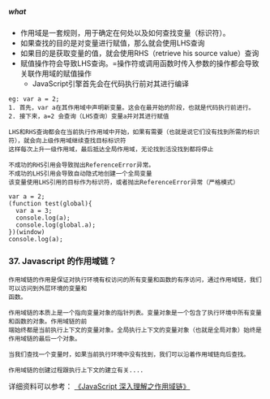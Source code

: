 ##### what
- 作用域是一套规则，用于确定在何处以及如何查找变量（标识符）。
- 如果查找的目的是对变量进行赋值，那么就会使用LHS查询
- 如果目的是获取变量的值，就会使用RHS（retrieve his source value）查询
- 赋值操作符会导致LHS查询。=操作符或调用函数时传入参数的操作都会导致关联作用域的赋值操作
  - JavaScript引擎首先会在代码执行前对其进行编译
```
eg: var a = 2;
1. 首先，var a在其作用域中声明新变量。这会在最开始的阶段，也就是代码执行前进行。
2. 接下来，a=2 会查询（LHS查询）变量a并对其进行赋值

LHS和RHS查询都会在当前执行作用域中开始，如果有需要（也就是说它们没有找到所需的标识符），就会向上级作用域继续查找目标标识符
这样每次上升一级作用域，最后抵达全局作用域，无论找到活没找到都将停止

不成功的RHS引用会导致抛出ReferenceError异常。
不成功的LHS引用会导致自动隐式地创建一个全局变量
该变量使用LHS引用的目标作为标识符，或者抛出ReferenceError异常（严格模式）

```
```
var a = 2;
(function test(global){
  var a = 3;
  console.log(a);
  console.log(global.a);
})(window)
console.log(a);
```

### 37. Javascript 的作用域链？

```
作用域链的作用是保证对执行环境有权访问的所有变量和函数的有序访问，通过作用域链，我们可以访问到外层环境的变量和
函数。

作用域链的本质上是一个指向变量对象的指针列表。变量对象是一个包含了执行环境中所有变量和函数的对象。作用域链的前
端始终都是当前执行上下文的变量对象。全局执行上下文的变量对象（也就是全局对象）始终是作用域链的最后一个对象。

当我们查找一个变量时，如果当前执行环境中没有找到，我们可以沿着作用域链向后查找。

作用域链的创建过程跟执行上下文的建立有关....
```

详细资料可以参考：
[《JavaScript 深入理解之作用域链》](http://cavszhouyou.top/JavaScript%E6%B7%B1%E5%85%A5%E7%90%86%E8%A7%A3%E4%B9%8B%E4%BD%9C%E7%94%A8%E5%9F%9F%E9%93%BE.html)
